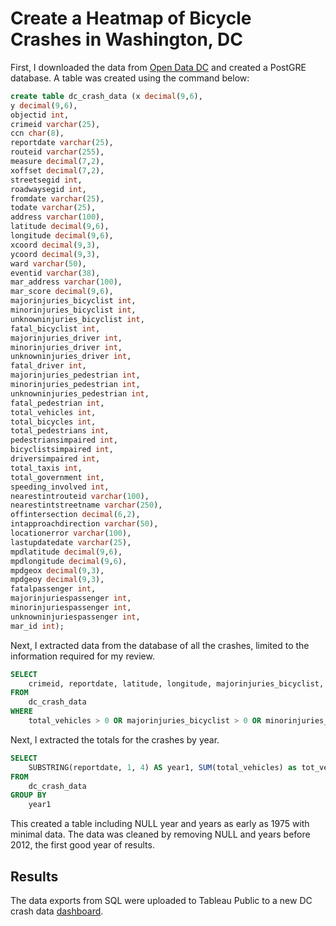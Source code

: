 # Create a Heatmap of Bicycle Crashes in Washington, DC

First, I downloaded the data from [Open Data DC](https://opendata.dc.gov/datasets/DCGIS::crashes-in-dc/about) and created a PostGRE database. A table was created using the command below:

```SQL
create table dc_crash_data (x decimal(9,6),
y decimal(9,6),
objectid int,
crimeid varchar(25),
ccn char(8),
reportdate varchar(25),
routeid varchar(255),
measure decimal(7,2),
xoffset decimal(7,2),
streetsegid int,
roadwaysegid int,
fromdate varchar(25),
todate varchar(25),
address varchar(100),
latitude decimal(9,6),
longitude decimal(9,6),
xcoord decimal(9,3),
ycoord decimal(9,3),
ward varchar(50),
eventid varchar(38),
mar_address varchar(100),
mar_score decimal(9,6),
majorinjuries_bicyclist int,
minorinjuries_bicyclist int,
unknowninjuries_bicyclist int,
fatal_bicyclist int,
majorinjuries_driver int,
minorinjuries_driver int,
unknowninjuries_driver int,
fatal_driver int,
majorinjuries_pedestrian int,
minorinjuries_pedestrian int,
unknowninjuries_pedestrian int,
fatal_pedestrian int,
total_vehicles int,
total_bicycles int,
total_pedestrians int,
pedestriansimpaired int,
bicyclistsimpaired int,
driversimpaired int,
total_taxis int,
total_government int,
speeding_involved int,
nearestintrouteid varchar(100),
nearestintstreetname varchar(250),
offintersection decimal(6,2),
intapproachdirection varchar(50),
locationerror varchar(100),
lastupdatedate varchar(25),
mpdlatitude decimal(9,6),
mpdlongitude decimal(9,6),
mpdgeox decimal(9,3),
mpdgeoy decimal(9,3),
fatalpassenger int,
majorinjuriespassenger int,
minorinjuriespassenger int,
unknowninjuriespassenger int,
mar_id int);
```

Next, I extracted data from the database of all the crashes, limited to the information required for my review.

```SQL
SELECT
	crimeid, reportdate, latitude, longitude, majorinjuries_bicyclist, minorinjuries_bicyclist, fatal_bicyclist, unknowninjuries_bicyclist, total_bicycles, total_vehicles, (majorinjuries_bicyclist+ minorinjuries_bicyclist + fatal_bicyclist + unknowninjuries_bicyclist) AS total_bicycle_injuries
FROM
	dc_crash_data
WHERE
	total_vehicles > 0 OR majorinjuries_bicyclist > 0 OR minorinjuries_bicyclist > 0 OR fatal_bicyclist > 0 OR unknowninjuries_bicyclist > 0
```

Next, I extracted the totals for the crashes by year.

```SQL
SELECT
	SUBSTRING(reportdate, 1, 4) AS year1, SUM(total_vehicles) as tot_vehicles, SUM(total_bicycles) as tot_bicylces
FROM
	dc_crash_data
GROUP BY
	year1
```

This created a table including NULL year and years as early as 1975 with minimal data. The data was cleaned by removing NULL and years before 2012, the first good year of results.

## Results

The data exports from SQL were uploaded to Tableau Public to a new DC crash data [dashboard](https://public.tableau.com/views/WashingtonDCBicycleCrashes/BicycleCrashesDashboard?:language=en-US&:display_count=n&:origin=viz_share_link).
